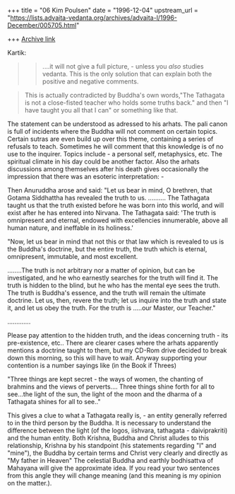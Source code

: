 +++
title = "06 Kim Poulsen"
date = "1996-12-04"
upstream_url = "https://lists.advaita-vedanta.org/archives/advaita-l/1996-December/005705.html"

+++
[Archive link](https://lists.advaita-vedanta.org/archives/advaita-l/1996-December/005705.html)

Kartik:
>>....it will not give a full picture, - unless you *also* studies
> > vedanta. This is the only solution that can explain both the positive
> > and negative comments.

>This is actually contradicted by Buddha's own words,"The Tathagata is not
a
>close-fisted teacher who holds some truths back." and then "I have taught
you
>all that I can" or something like that.

The statement can be understood as adressed to his arhats. The pali
canon is full of incidents where the Buddha will not comment on certain
topics. Certain sutras are even build up over this theme, containing a
series of refusals to teach.
   Sometimes he will comment that this knowledge is of no use to the
inquirer. Topics include - a personal self, metaphysics, etc. The spiritual
climate in his day could be another factor.
   Also the arhats discussions among themselves after his death gives
occasionally the impression that there was an esoteric interpretation: -

 Then Anuruddha arose and said: "Let us bear in mind, O brethren,
that Gotama Siddhattha has revealed the truth to us.
.......... The Tathagata taught us that the truth existed
before he was born into this world, and will exist after he has
entered into Nirvana. The Tathagata said: 'The truth is omnipresent
and eternal, endowed with excellencies innumerable, above all human
nature, and ineffable in its holiness.'

  "Now, let us bear in mind that not this or that law which is
revealed to us is the Buddha's doctrine, but the entire truth, the
truth which is eternal, omnipresent, immutable, and most excellent.

........The truth is not arbitrary nor a matter of opinion, but can be
investigated, and he who earnestly searches for the truth will find it.
The truth is hidden to the blind, but he who has the mental eye
sees the truth. The truth is Buddha's essence, and the truth will
remain the ultimate doctrine. Let us, then, revere the truth; let us
inquire into the truth and state it, and let us obey the truth.
For the truth is .....our Master, our Teacher."

.............

  Please pay attention to the hidden truth, and the ideas
concerning truth - its pre-existence, etc.. There are clearer cases
where the arhats apparently mentions a doctrine taught to them,
but  my CD-Rom drive decided to break down this morning, so
this will have to wait. Anyway supporting your contention is
a number sayings like (in the Book if Threes)

"Three things are kept secret - the ways of women, the
chanting of brahmins and the views of perverts....
Three things shine forth for all to see...the light of the
sun, the light of the moon and the dharma of a Tathagata
shines for all to see.."

  This gives a clue to what a Tathagata really is, - an entity
generally referred to in the third person by the Buddha. It
is necessary to understand the difference between the light
(of the logos, iishvara, tathagata - daiviprakriti) and the
human entity.
   Both Krishna, Buddha and Christ alludes to
this relationship, Krishna by his standpoint (his statements
regarding "I" and "mine"), the Buddha by certain terms and
Christ very clearly and directly as "My father in Heaven"
   The celestial Buddha and earthly bodhisattva of Mahayana
will give the approximate idea. If you read your two
sentences from this angle they will change meaning (and
this meaning is my opinion on the matter.).

